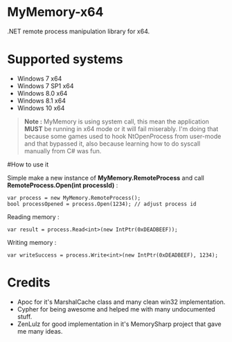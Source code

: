 # MyMemory-x64
.NET remote process manipulation library for x64.

# Supported systems
 - Windows 7 x64
 - Windows 7 SP1 x64
 - Windows 8.0 x64
 - Windows 8.1 x64
 - Windows 10 x64

> **Note :** MyMemory is using system call, this mean the application **MUST** be running in x64 mode or it will fail miserably.
> I'm doing that because some games used to hook NtOpenProcess from user-mode and that bypassed it, also because learning how to do syscall manually from C# was fun.

#How to use it

Simple make a new instance of **MyMemory.RemoteProcess** and call **RemoteProcess.Open(int processId)** :

    var process = new MyMemory.RemoteProcess();
    bool processOpened = process.Open(1234); // adjust process id

Reading memory :

    var result = process.Read<int>(new IntPtr(0xDEADBEEF));

Writing memory :

    var writeSuccess = process.Write<int>(new IntPtr(0xDEADBEEF), 1234);

# Credits
- Apoc for it's MarshalCache class and many clean win32 implementation.
- Cypher for being awesome and helped me with many undocumented stuff.
- ZenLulz for good implementation in it's MemorySharp project that gave me many ideas.